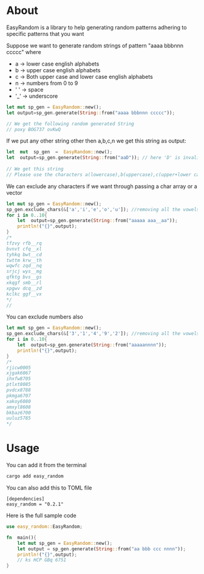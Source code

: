 # About

EasyRandom is a library to help generating random patterns adhering to specific patterns that you want 

Suppose we want to generate random strings of pattern "aaaa bbbnnn ccccc" where

 -  a   -> lower case english alphabets 
 -  b   -> upper case english alphabets
 -  c   -> Both upper case and lower case english alphabets
 -  n   -> numbers from 0 to 9
 - ' ' -> space 
 - '_' -> underscore
 
```rust
let mut sp_gen = EasyRandom::new();
let output=sp_gen.generate(String::from("aaaa bbbnnn ccccc"));

// We get the following random generated String
// poxy BOG737 ovKwQ
```
 
If we put any other string other then a,b,c,n we  get this string as output:
```rust
let  mut  sp_gen  =  EasyRandom::new();
let  output=sp_gen.generate(String::from("aaD")); // here 'D' is invalid
    
// We get this string 
// Please use the characters a(lowercase),b(uppercase),c(upper+lower cases),n(numbers) only to generate random strings
```

We can exclude any characters if we want through passing a char array or a vector
```rust 
let mut sp_gen = EasyRandom::new();
sp_gen.exclude_chars(&['a','i','e','o','u']); //removing all the vowels from the generator
for i in 0..10{
    let  output=sp_gen.generate(String::from("aaaaa aaa__aa")); 
    println!("{}",output);
}
/*
tfzvy rfb__rq
bvnvt cfq__xl
tyhkq bwt__cd
twttm krw__th
wqwfc zqd__nq
srjcj wys__mg
qfktg bvs__gs
xkqgf smb__rl
xpgwv dcq__zd
kclkc ggf__vx
*/
//
```
You can exclude numbers also 
```rust 
let mut sp_gen = EasyRandom::new();
sp_gen.exclude_chars(&['3','1','4','9','2']); //removing all the vowels from the generator
for i in 0..10{
    let  output=sp_gen.generate(String::from("aaaaannnn")); 
    println!("{}",output);
}
/*
rjicw0005
xjgak6067
ihxfw8705
ptlxt8085
pvdcx8788
pkmga6707
xakoy6080
amxyl8608
bkbaz6700
uuluz5785
*/
```

# Usage
You can add it from the terminal
```bash
cargo add easy_random 
```

You can also add this to TOML file
```
[dependencies]
easy_random = "0.2.1"
```
    	
Here is the full sample code
```rust
use easy_random::EasyRandom;

fn  main(){
    let mut sp_gen = EasyRandom::new();
    let output = sp_gen.generate(String::from("aa bbb ccc nnnn"));
    println!("{}",output);
    // ks HCP GBq 6751
}
```


